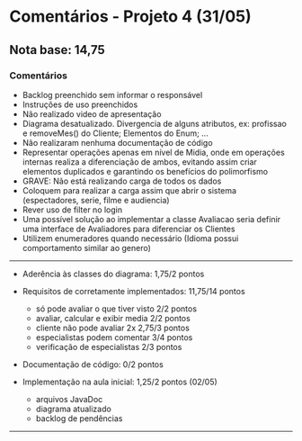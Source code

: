 # Comentários - Projeto 4 (31/05)

## Nota base: 14,75

### Comentários

- Backlog preenchido sem informar o responsável
- Instruções de uso preenchidos
- Não realizado video de apresentação
- Diagrama desatualizado. Divergencia de alguns atributos, ex: profissao e removeMes() do Cliente; Elementos do Enum; ...
- Não realizaram nenhuma documentação de código
- Representar operações apenas em nível de Midia, onde em operações internas realiza a diferenciação de ambos, evitando assim criar elementos duplicados e garantindo os benefícios do polimorfismo
- GRAVE: Não está realizando carga de todos os dados
- Coloquem para realizar a carga assim que abrir o sistema (espectadores, serie, filme e audiencia)
- Rever uso de filter no login
- Uma possível solução ao implementar a classe Avaliacao seria definir uma interface de Avaliadores para diferenciar os Clientes
- Utilizem enumeradores quando necessário (Idioma possui comportamento similar ao genero)


----
	
- Aderência às classes do diagrama: 1,75/2 pontos
- Requisitos de corretamente implementados: 11,75/14 pontos
    - só pode avaliar o que tiver visto		2/2 pontos
    - avaliar, calcular e exibir media 		2/2 pontos
    - cliente não pode avaliar 2x			2,75/3 pontos
    - especialistas podem comentar			3/4 pontos
    - verificação de especialistas			2/3 pontos
	
- Documentação de código: 0/2 pontos

- Implementação na aula inicial: 1,25/2 pontos (02/05)
    - arquivos JavaDoc  
    - diagrama atualizado 
    - backlog de pendências

----
